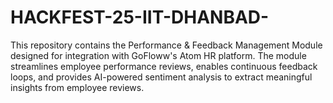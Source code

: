 # HACKFEST-25-IIT-DHANBAD-
This repository contains the Performance &amp; Feedback Management Module designed for integration with GoFloww's Atom HR platform. The module streamlines employee performance reviews, enables continuous feedback loops, and provides AI-powered sentiment analysis to extract meaningful insights from employee reviews.

